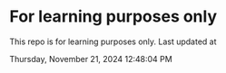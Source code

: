 # For learning purposes only
This repo is for learning purposes only.
Last updated at

Thursday, November 21, 2024 12:48:04 PM

